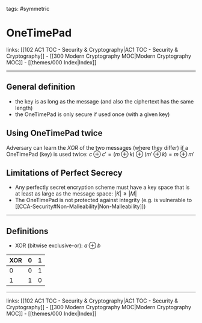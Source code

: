 tags: #symmetric 

# OneTimePad

links:  [[102 AC1 TOC - Security & Cryptography|AC1 TOC - Security & Cryptography]] - [[300 Modern Cryptography MOC|Modern Cryptography MOC]] - [[themes/000 Index|Index]]

---

## General definition

- the key is as long as the message (and also the ciphertext has the same length)
- the OneTimePad is only secure if used once (with a given key)

## Using OneTimePad twice

Adversary can learn the $XOR$ of the two messages (where they differ) if a OneTimePad (key) is used twice:
$c \oplus c' = (m \oplus k)\oplus (m' \oplus k) = m \oplus m'$

## Limitations of Perfect Secrecy

- Any perfectly secret encryption scheme must have a key space that is at least as large as the message space: $|K|\geq|M|$
- The OneTimePad is not protected against integrity (e.g. is vulnerable to [[CCA-Security#Non-Malleability|Non-Malleability]]) 

---

## Definitions

- XOR (bitwise exclusive-or): $a \oplus b$

| XOR | 0 | 1 |
|-----|----|---|
| 0      | 0 | 1 |
| 1       | 1 | 0 |


---
links:  [[102 AC1 TOC - Security & Cryptography|AC1 TOC - Security & Cryptography]] - [[300 Modern Cryptography MOC|Modern Cryptography MOC]] - [[themes/000 Index|Index]]